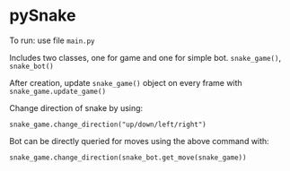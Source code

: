 # pySnake

To run: use file `main.py`

Includes two classes, one for game and one for simple bot.
`snake_game()`, `snake_bot()`

After creation, update `snake_game()` object on every frame with `snake_game.update_game()`

Change direction of snake by using:

`snake_game.change_direction("up/down/left/right")`

Bot can be directly queried for moves using the above command with:

`snake_game.change_direction(snake_bot.get_move(snake_game))`
